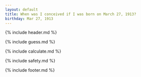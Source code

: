 ```yaml
---
layout: default
title: When was I conceived if I was born on March 27, 1913?
birthday: Mar 27, 1913
---
```


{% include header.md %}

{% include guess.md %}

{% include calculate.md %}

{% include safety.md %}

{% include footer.md %}



